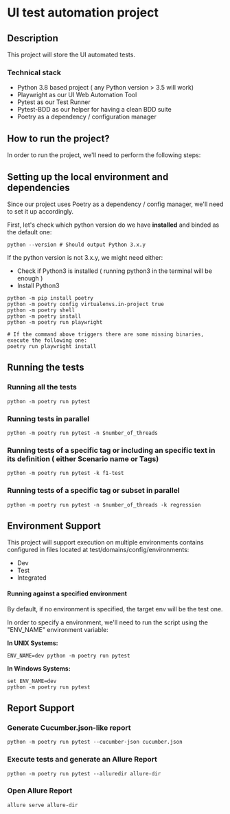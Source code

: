 # UI test automation project

## Description

This project will store the UI automated tests.

### Technical stack

- Python 3.8 based project ( any Python version > 3.5 will work)
- Playwright as our UI Web Automation Tool
- Pytest as our Test Runner
- Pytest-BDD as our helper for having a clean BDD suite
- Poetry as a dependency / configuration manager

## How to run the project?

In order to run the project, we'll need to perform the following steps:

## Setting up the local environment and dependencies

Since our project uses Poetry as a dependency / config manager, we'll need to set it up accordingly.

First, let's check which python version do we have **installed** and binded as the default one:

```shell
python --version # Should output Python 3.x.y
```

If the python version is not 3.x.y, we might need either:

- Check if Python3 is installed ( running python3 in the terminal will be enough )
- Install Python3

```shell
python -m pip install poetry
python -m poetry config virtualenvs.in-project true
python -m poetry shell
python -m poetry install
python -m poetry run playwright

# If the command above triggers there are some missing binaries, execute the following one:
poetry run playwright install
```

## Running the tests

### Running all the tests

````shell
python -m poetry run pytest
````

### Running tests in parallel

````shell
python -m poetry run pytest -n $number_of_threads
````

### Running tests of a specific tag or including an specific text in its definition ( either Scenario name or Tags)

````shell
python -m poetry run pytest -k f1-test 
````

### Running tests of a specific tag or subset in parallel

````shell
python -m poetry run pytest -n $number_of_threads -k regression
````

## Environment Support

This project will support execution on multiple environments contains configured in files located at
test/domains/config/environments:

- Dev
- Test
- Integrated

#### Running against a specified environment

By default, if no environment is specified, the target env will be the test one.

In order to specify a environment, we'll need to run the script using the "ENV_NAME" environment variable:

**In UNIX Systems:**

````shell
ENV_NAME=dev python -m poetry run pytest
````

**In Windows Systems:**

```shell
set ENV_NAME=dev
python -m poetry run pytest
```

## Report Support

### Generate Cucumber.json-like report

````shell
python -m poetry run pytest --cucumber-json cucumber.json
````

### Execute tests and generate an Allure Report

````shell
python -m poetry run pytest --alluredir allure-dir
````

### Open Allure Report

````shell
allure serve allure-dir
````
